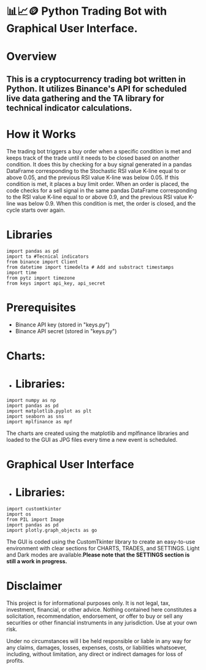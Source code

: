 # :bar_chart::chart_with_upwards_trend::coin:  Python Trading Bot with Graphical User Interface.
 
# Overview
## This is a cryptocurrency trading bot written in Python. It utilizes Binance's API for scheduled live data gathering and the TA library for technical indicator calculations.

# How it Works
The trading bot triggers a buy order when a specific condition is met and keeps track of the trade until it needs to be closed based on another condition. It does this by checking for a buy signal generated in a pandas DataFrame corresponding to the Stochastic RSI value K-line equal to or above 0.05, and the previous RSI value K-line was below 0.05. If this condition is met, it places a buy limit order. When an order is placed, the code checks for a sell signal in the same pandas DataFrame corresponding to the RSI value K-line equal to or above 0.9, and the previous RSI value K-line was below 0.9. When this condition is met, the order is closed, and the cycle starts over again.

# Libraries
```
import pandas as pd
import ta #Tecnical indicators
from binance import Client
from datetime import timedelta # Add and substract timestamps
import time
from pytz import timezone
from keys import api_key, api_secret
``` 

# Prerequisites
- Binance API key (stored in "keys.py")
- Binance API secret (stored in "keys.py")
# Charts:
- # Libraries:

```
import numpy as np
import pandas as pd
import matplotlib.pyplot as plt
import seaborn as sns
import mplfinance as mpf
```
The charts are created using the matplotlib and mplfinance libraries and loaded to the GUI as JPG files every time a new event is scheduled.

# Graphical User Interface
- # Libraries:
```
import customtkinter
import os
from PIL import Image
import pandas as pd
import plotly.graph_objects as go
```

The GUI is coded using the CustomTkinter library to create an easy-to-use environment with clear sections for CHARTS, TRADES, and SETTINGS. Light and Dark modes are available.**Please note that the SETTINGS section is still a work in progress.**

# Disclaimer
This project is for informational purposes only. It is not legal, tax, investment, financial, or other advice. Nothing contained here constitutes a solicitation, recommendation, endorsement, or offer to buy or sell any securities or other financial instruments in any jurisdiction. Use at your own risk.

Under no circumstances will I be held responsible or liable in any way for any claims, damages, losses, expenses, costs, or liabilities whatsoever, including, without limitation, any direct or indirect damages for loss of profits.
